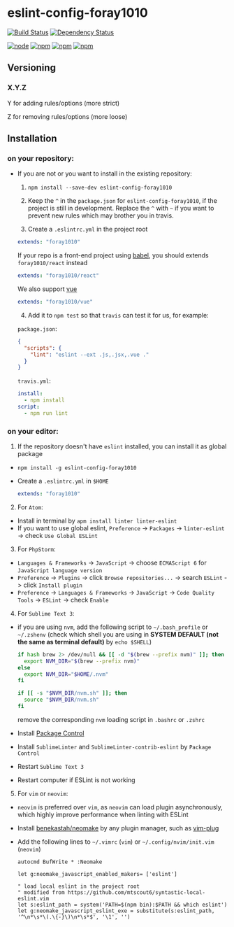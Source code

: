 # eslint-config-foray1010

[![Build Status](https://img.shields.io/circleci/project/foray1010/eslint-config-foray1010/master.svg)](https://circleci.com/gh/foray1010/eslint-config-foray1010/tree/master)
[![Dependency Status](https://gemnasium.com/foray1010/eslint-config-foray1010.svg)](https://gemnasium.com/foray1010/eslint-config-foray1010)

[![node](https://img.shields.io/node/v/eslint-config-foray1010.svg)]()
[![npm](https://img.shields.io/npm/v/eslint-config-foray1010.svg)]()
[![npm](https://img.shields.io/npm/dm/eslint-config-foray1010.svg)]()
[![npm](https://img.shields.io/npm/l/eslint-config-foray1010.svg)]()

## Versioning

### X.Y.Z

Y for adding rules/options (more strict)

Z for removing rules/options (more loose)

## Installation

### on your repository:
- If you are not or you want to install in the existing repository:
  1. `npm install --save-dev eslint-config-foray1010`

  2. Keep the `^` in the `package.json` for `eslint-config-foray1010`, if the project is still in development. Replace the `^` with `~` if you want to prevent new rules which may brother you in travis.

  3. Create a `.eslintrc.yml` in the project root

    ```yml
    extends: "foray1010"
    ```

    If your repo is a front-end project using [babel](https://babeljs.io/), you should extends `foray1010/react` instead

    ```yml
    extends: "foray1010/react"
    ```

    We also support [vue](https://github.com/vuejs/vue)

    ```yml
    extends: "foray1010/vue"
    ```

  4. Add it to `npm test` so that  `travis` can test it for us, for example:

    `package.json`:
    ```json
    {
      "scripts": {
        "lint": "eslint --ext .js,.jsx,.vue ."
      }
    }
    ```

    `travis.yml`:
    ```yml
    install:
      - npm install
    script:
      - npm run lint
    ```

### on your editor:
1. If the repository doesn't have `eslint` installed, you can install it as global package
  - `npm install -g eslint-config-foray1010`
  - Create a `.eslintrc.yml` in `$HOME`

    ```yml
    extends: "foray1010"
    ```

2. For `Atom`:
  - Install in terminal by `apm install linter linter-eslint`
  - If you want to use global eslint, `Preference` -> `Packages` -> `linter-eslint` -> check `Use Global ESLint`

3. For `PhpStorm`:
  - `Languages & Frameworks` -> `JavaScript` -> choose `ECMAScript 6` for `JavaScript language version`
  - `Preference` -> `Plugins` -> click `Browse repositories...` -> search `ESLint` -> click `Install plugin`
  - `Preference` -> `Languages & Frameworks` -> `JavaScript` -> `Code Quality Tools` -> `ESLint` -> check `Enable`

4. For `Sublime Text 3`:
  - if you are using `nvm`, add the following script to `~/.bash_profile` or `~/.zshenv` (check which shell you are using in **SYSTEM DEFAULT (not the same as terminal default)** by `echo $SHELL`)

    ```bash
    if hash brew 2> /dev/null && [[ -d "$(brew --prefix nvm)" ]]; then
      export NVM_DIR="$(brew --prefix nvm)"
    else
      export NVM_DIR="$HOME/.nvm"
    fi

    if [[ -s "$NVM_DIR/nvm.sh" ]]; then
      source "$NVM_DIR/nvm.sh"
    fi
    ```

    remove the corresponding `nvm` loading script in `.bashrc` or `.zshrc`

  - Install [Package Control](https://packagecontrol.io/installation)
  - Install `SublimeLinter` and `SublimeLinter-contrib-eslint` by `Package Control`
  - Restart `Sublime Text 3`
  - Restart computer if ESLint is not working

5. For `vim` or `neovim`:
  - `neovim` is preferred over `vim`, as `neovim` can load plugin asynchronously, which highly improve performance when linting with ESLint
  - Install [benekastah/neomake](https://github.com/benekastah/neomake) by any plugin manager, such as [vim-plug](https://github.com/junegunn/vim-plug)
  - Add the following lines to `~/.vimrc` (`vim`) or `~/.config/nvim/init.vim` (`neovim`)

    ```
    autocmd BufWrite * :Neomake

    let g:neomake_javascript_enabled_makers= ['eslint']

    " load local eslint in the project root
    " modified from https://github.com/mtscout6/syntastic-local-eslint.vim
    let s:eslint_path = system('PATH=$(npm bin):$PATH && which eslint')
    let g:neomake_javascript_eslint_exe = substitute(s:eslint_path, '^\n*\s*\(.\{-}\)\n*\s*$', '\1', '')
    ```
